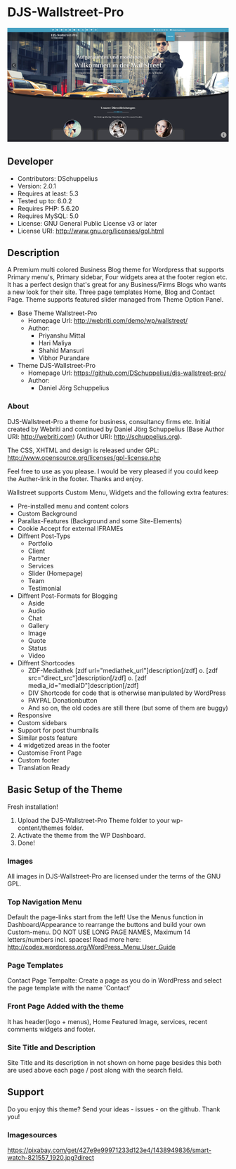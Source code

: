 # DJS-Wallstreet-Pro

![Theme](screenshot.png)


## Developer

- Contributors: DSchuppelius
- Version: 2.0.1
- Requires at least: 5.3
- Tested up to: 6.0.2
- Requires PHP: 5.6.20
- Requires MySQL: 5.0
- License: GNU General Public License v3 or later
- License URI: http://www.gnu.org/licenses/gpl.html


## Description

A Premium multi colored Business Blog theme for Wordpress that supports Primary menu's, Primary sidebar, Four widgets area at the footer region etc. 
It has a perfect design that's great for any Business/Firms Blogs who wants a new look for their site. Three page templates Home, Blog and Contact Page. 
Theme supports featured slider managed from Theme Option Panel.

- Base Theme Wallstreet-Pro
    - Homepage Url: http://webriti.com/demo/wp/wallstreet/
    - Author:
        - Priyanshu Mittal
        - Hari Maliya
        - Shahid Mansuri
        - Vibhor Purandare
- Theme DJS-Wallstreet-Pro
    - Homepage Url: https://github.com/DSchuppelius/djs-wallstreet-pro/
    - Author:
        - Daniel Jörg Schuppelius

### About

DJS-Wallstreet-Pro a theme for business, consultancy firms etc. Initial created by Webriti and continued by Daniel Jörg Schuppelius (Base Author URI: http://webriti.com) (Author URI: http://schuppelius.org). 

The CSS, XHTML and design is released under GPL:
http://www.opensource.org/licenses/gpl-license.php

Feel free to use as you please. I would be very pleased if you could keep the Auther-link in the footer. Thanks and enjoy.

Wallstreet supports Custom Menu, Widgets and the following extra features:

 - Pre-installed menu and content colors
 - Custom Background
 - Parallax-Features (Background and some Site-Elements)
 - Cookie Accept for external IFRAMEs
 - Diffrent Post-Typs
    - Portfolio
    - Client
    - Partner
    - Services
    - Slider (Homepage)
    - Team
    - Testimonial
 - Diffrent Post-Formats for Blogging
    - Aside
    - Audio
    - Chat
    - Gallery
    - Image
    - Quote
    - Status
    - Video
 - Diffrent Shortcodes
    - ZDF-Mediathek [zdf url="mediathek_url"]description[/zdf] o. [zdf src="direct_src"]description[/zdf] o. [zdf media_id="mediaID"]description[/zdf]
    - DIV Shortcode for code that is otherwise manipulated by WordPress
    - PAYPAL Donationbutton
    - And so on, the old codes are still there (but some of them are buggy)
 - Responsive
 - Custom sidebars
 - Support for post thumbnails
 - Similar posts feature
 - 4 widgetized areas in the footer
 - Customise Front Page 
 - Custom footer
 - Translation Ready 
 

## Basic Setup of the Theme

Fresh installation!

1. Upload the DJS-Wallstreet-Pro Theme folder to your wp-content/themes folder.
2. Activate the theme from the WP Dashboard.
3. Done!

### Images

All images in DJS-Wallstreet-Pro are licensed under the terms of the GNU GPL.

### Top Navigation Menu

Default the page-links start from the left! Use the Menus function in Dashboard/Appearance to rearrange the buttons and build your own Custom-menu. DO NOT USE LONG PAGE NAMES, Maximum 14 letters/numbers incl. spaces!
Read more here: http://codex.wordpress.org/WordPress_Menu_User_Guide

### Page Templates

Contact Page Tempalte: Create a page as you do in WordPress and select the page template with the name 'Contact'

### Front Page Added with the theme

It has header(logo + menus), Home Featured Image, services, recent comments widgets and footer.

### Site Title and Description

Site Title and its description in not shown on home page besides this both are used above each page / post along with the search field.
    

## Support

Do you enjoy this theme? Send your ideas - issues - on the github. Thank you!


### Imagesources

https://pixabay.com/get/427e9e99971233d123e4/1438949836/smart-watch-821557_1920.jpg?direct
